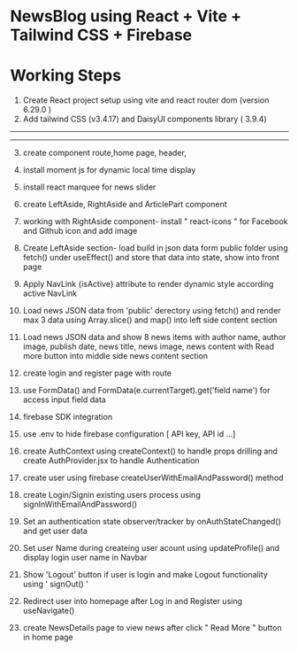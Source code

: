 # NewsBlog  using  React + Vite + Tailwind CSS + Firebase


# Working Steps
1. Create React project setup using vite and react router dom (version 6.29.0 )
2. Add tailwind CSS (v3.4.17) and DaisyUI components library ( 3.9.4)


*********


********



3. create component route,home page, header, 
4. install  moment js for dynamic local time display
5. install react marquee for news slider 

6. create LeftAside, RightAside and ArticlePart component
7. working with RightAside component- install " react-icons " for Facebook and Github icon and add image

8. Create LeftAside section- load build in json data form public folder using fetch() under useEffect() and store that data into state, show into front page
09. Apply NavLink {isActive} attribute to render dynamic style according active NavLink

10. Load news JSON data from 'public' derectory using fetch() and render max 3 data using Array.slice() and map() into left side content section
11. Load news JSON data and show  8 news items with author name, author image, publish date, news title, news image, news content with Read more button into middle side news content section

12. create login and register page with route 
13. use FormData() and FormData(e.currentTarget).get('field name') for access input field data

14. firebase SDK integration 
15. use .env to hide firebase configuration [ API key, API id ...]

16. create AuthContext using createContext() to handle props drilling and create AuthProvider.jsx to handle Authentication
17. create user using firebase createUserWithEmailAndPassword() method

18. create Login/Signin existing users process using signInWithEmailAndPassword() 

19. Set an authentication state observer/tracker by onAuthStateChanged() and get user data

20. Set user Name during createing user acount using updateProfile() and display login user name in Navbar

21. Show 'Logout' button if user is login and make Logout functionality using ' signOut() '

22. Redirect user into homepage after Log in and Register using useNavigate()

23. create NewsDetails page to view news after click " Read More " button in home page



